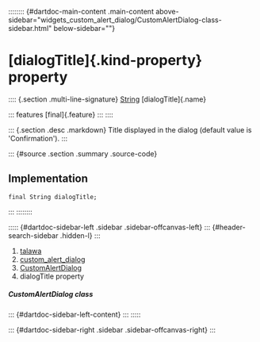 :::::::: {#dartdoc-main-content .main-content above-sidebar="widgets_custom_alert_dialog/CustomAlertDialog-class-sidebar.html" below-sidebar=""}
<div>

# [dialogTitle]{.kind-property} property

</div>

:::: {.section .multi-line-signature}
[String](https://api.flutter.dev/flutter/dart-core/String-class.html)
[dialogTitle]{.name}

::: features
[final]{.feature}
:::
::::

::: {.section .desc .markdown}
Title displayed in the dialog (default value is \'Confirmation\').
:::

::: {#source .section .summary .source-code}
## Implementation

``` language-dart
final String dialogTitle;
```
:::
::::::::

::::: {#dartdoc-sidebar-left .sidebar .sidebar-offcanvas-left}
::: {#header-search-sidebar .hidden-l}
:::

1.  [talawa](../../index.html)
2.  [custom_alert_dialog](../../widgets_custom_alert_dialog/)
3.  [CustomAlertDialog](../../widgets_custom_alert_dialog/CustomAlertDialog-class.html)
4.  dialogTitle property

##### CustomAlertDialog class

::: {#dartdoc-sidebar-left-content}
:::
:::::

::: {#dartdoc-sidebar-right .sidebar .sidebar-offcanvas-right}
:::
